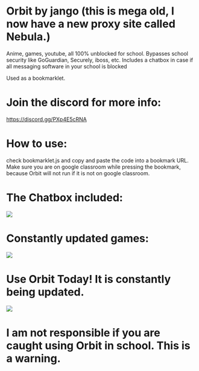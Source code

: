 # Orbit by jango (this is mega old, I now have a new proxy site called Nebula.)
Anime, games, youtube, all 100% unblocked for school. Bypasses school security like GoGuardian, Securely, iboss, etc. Includes a chatbox in case if all messaging software in your school is blocked

Used as a bookmarklet. 


# Join the discord for more info:
https://discord.gg/PXp4E5cRNA

# How to use:

check bookmarklet.js and copy and paste the code into a bookmark URL. Make sure you are on google classroom while pressing the bookmark, because Orbit will not run if it is not on google classroom. 



# The Chatbox included:
<img src="https://media.discordapp.net/attachments/893259584502898808/893284770920955954/unknown.png?width=896&amp;height=432">


# Constantly updated games:
<img src="https://media.discordapp.net/attachments/893259584502898808/897996928724402286/unknown.png?width=1025&amp;height=298">


# Use Orbit Today! It is constantly being updated.
<img src="https://media.discordapp.net/attachments/893257793321201704/893260653043781693/unknown.png?width=432&amp;height=432">



# I am not responsible if you are caught using Orbit in school. This is a warning.
